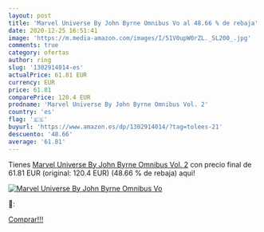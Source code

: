 ```yaml
---
layout: post
title: 'Marvel Universe By John Byrne Omnibus Vo al 48.66 % de rebaja'
date: 2020-12-25 16:51:41
image: 'https://m.media-amazon.com/images/I/51V0upW0rZL._SL200_.jpg'
comments: true
category: ofertas
author: ring
slug: '1302914014-es'
actualPrice: 61.81 EUR
currency: EUR
price: 61.81
comparePrice: 120.4 EUR
prodname: 'Marvel Universe By John Byrne Omnibus Vol. 2'
country: 'es'
flag: '🇪🇸'
buyurl: 'https://www.amazon.es/dp/1302914014/?tag=tolees-21'
descuento: '48.66'
average: '61.81'
---
```


Tienes [Marvel Universe By John Byrne Omnibus Vol. 2](https://www.amazon.es/dp/1302914014/?tag=tolees-21) con precio final de  61.81 EUR (original: 120.4 EUR) (48.66 %  de rebaja) aqui!

[![Marvel Universe By John Byrne Omnibus Vo](https://m.media-amazon.com/images/I/51V0upW0rZL._SL200_.jpg)](https://www.amazon.es/dp/1302914014/?tag=tolees-21)

🔎:


[Comprar!!!](https://www.amazon.es/dp/1302914014/?tag=tolees-21)
